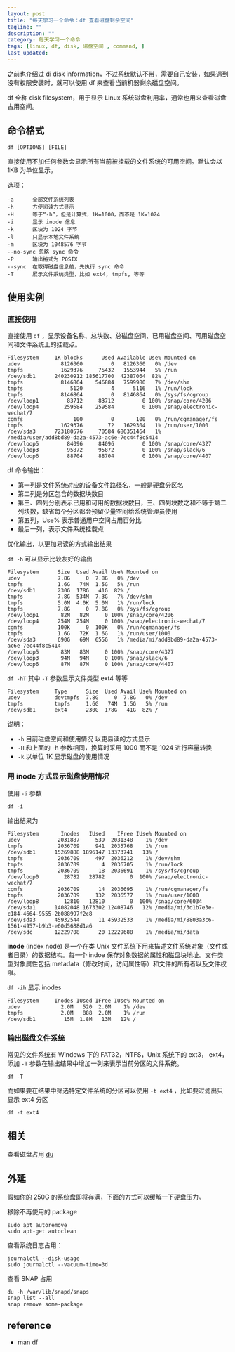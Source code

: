 ```yaml
---
layout: post
title: "每天学习一个命令：df 查看磁盘剩余空间"
tagline: ""
description: ""
category: 每天学习一个命令
tags: [linux, df, disk, 磁盘空间 , command, ]
last_updated:
---
```


之前也介绍过 [di](/post/2017/10/disk-information-command.html) disk information，不过系统默认不带，需要自己安装，如果遇到没有权限安装时，就可以使用 df 来查看当前机器剩余磁盘空间。

df 全称 disk filesystem，用于显示 Linux 系统磁盘利用率，通常也用来查看磁盘占用空间。

## 命令格式

    df [OPTIONS] [FILE]

直接使用不加任何参数会显示所有当前被挂载的文件系统的可用空间。默认会以 1KB 为单位显示。

选项：

    -a      全部文件系统列表
    -h      方便阅读方式显示
    -H      等于“-h”，但是计算式，1K=1000，而不是 1K=1024
    -i      显示 inode 信息
    -k      区块为 1024 字节
    -l      只显示本地文件系统
    -m      区块为 1048576 字节
    --no-sync 忽略 sync 命令
    -P      输出格式为 POSIX
    --sync  在取得磁盘信息前，先执行 sync 命令
    -T      展示文件系统类型，比如 ext4, tmpfs, 等等

## 使用实例

### 直接使用

直接使用 `df` ，显示设备名称、总块数、总磁盘空间、已用磁盘空间、可用磁盘空间和文件系统上的挂载点。

    Filesystem     1K-blocks      Used Available Use% Mounted on
    udev             8126360         0   8126360   0% /dev
    tmpfs            1629376     75432   1553944   5% /run
    /dev/sdb1      240230912 185617700  42387064  82% /
    tmpfs            8146864    546884   7599980   7% /dev/shm
    tmpfs               5120         4      5116   1% /run/lock
    tmpfs            8146864         0   8146864   0% /sys/fs/cgroup
    /dev/loop1         83712     83712         0 100% /snap/core/4206
    /dev/loop4        259584    259584         0 100% /snap/electronic-wechat/7
    cgmfs                100         0       100   0% /run/cgmanager/fs
    tmpfs            1629376        72   1629304   1% /run/user/1000
    /dev/sda3      723180576     70584 686351464   1% /media/user/add8bd89-da2a-4573-ac6e-7ec44f8c5414
    /dev/loop5         84096     84096         0 100% /snap/core/4327
    /dev/loop3         95872     95872         0 100% /snap/slack/6
    /dev/loop6         88704     88704         0 100% /snap/core/4407

df 命令输出：

- 第一列是文件系统对应的设备文件路径名，一般是硬盘分区名
- 第二列是分区包含的数据块数目
- 第三、四列分别表示已用和可用的数据块数目，三、四列块数之和不等于第二列块数，缺省每个分区都会预留少量空间给系统管理员使用
- 第五列，Use% 表示普通用户空间占用百分比
- 最后一列，表示文件系统挂载点

优化输出，以更加易读的方式输出结果

`df -h` 可以显示比较友好的输出

    Filesystem      Size  Used Avail Use% Mounted on
    udev            7.8G     0  7.8G   0% /dev
    tmpfs           1.6G   74M  1.5G   5% /run
    /dev/sdb1       230G  178G   41G  82% /
    tmpfs           7.8G  534M  7.3G   7% /dev/shm
    tmpfs           5.0M  4.0K  5.0M   1% /run/lock
    tmpfs           7.8G     0  7.8G   0% /sys/fs/cgroup
    /dev/loop1       82M   82M     0 100% /snap/core/4206
    /dev/loop4      254M  254M     0 100% /snap/electronic-wechat/7
    cgmfs           100K     0  100K   0% /run/cgmanager/fs
    tmpfs           1.6G   72K  1.6G   1% /run/user/1000
    /dev/sda3       690G   69M  655G   1% /media/mi/add8bd89-da2a-4573-ac6e-7ec44f8c5414
    /dev/loop5       83M   83M     0 100% /snap/core/4327
    /dev/loop3       94M   94M     0 100% /snap/slack/6
    /dev/loop6       87M   87M     0 100% /snap/core/4407

`df -hT` 其中 `-T` 参数显示文件类型 ext4 等等

    Filesystem     Type      Size  Used Avail Use% Mounted on
    udev           devtmpfs  7.8G     0  7.8G   0% /dev
    tmpfs          tmpfs     1.6G   74M  1.5G   5% /run
    /dev/sdb1      ext4      230G  178G   41G  82% /

说明：

- `-h`  目前磁盘空间和使用情况 以更易读的方式显示
- `-H`  和上面的 -h 参数相同，换算时采用 1000 而不是 1024 进行容量转换
- `-k`  以单位 1K 显示磁盘的使用情况

### 用 inode 方式显示磁盘使用情况
使用 `-i` 参数

    df -i

输出结果为

    Filesystem       Inodes   IUsed    IFree IUse% Mounted on
    udev            2031887     539  2031348    1% /dev
    tmpfs           2036709     941  2035768    1% /run
    /dev/sdb1      15269888 1896147 13373741   13% /
    tmpfs           2036709     497  2036212    1% /dev/shm
    tmpfs           2036709       4  2036705    1% /run/lock
    tmpfs           2036709      18  2036691    1% /sys/fs/cgroup
    /dev/loop0        28782   28782        0  100% /snap/electronic-wechat/7
    cgmfs           2036709      14  2036695    1% /run/cgmanager/fs
    tmpfs           2036709     132  2036577    1% /run/user/1000
    /dev/loop8        12810   12810        0  100% /snap/core/6034
    /dev/sda1      14082048 1673302 12408746   12% /media/mi/3d1b7e3e-c184-4664-9555-2b088997f2c8
    /dev/sda3      45932544      11 45932533    1% /media/mi/8803a3c6-1561-4957-b9b3-e60d5688d1a6
    /dev/sdc       12229708      20 12229688    1% /media/mi/data

**inode** (index node) 是一个在类 Unix 文件系统下用来描述文件系统对象（文件或者目录）的数据结构。每一个 indoe 保存对象数据的属性和磁盘块地址。文件类型对象属性包括 metadata（修改时间，访问属性等）和文件的所有者以及文件权限。

`df -ih` 显示 inodes

    Filesystem     Inodes IUsed IFree IUse% Mounted on
    udev             2.0M   520  2.0M    1% /dev
    tmpfs            2.0M   888  2.0M    1% /run
    /dev/sdb1         15M  1.8M   13M   12% /

### 输出磁盘文件系统
常见的文件系统有 Windows 下的 FAT32，NTFS，Unix 系统下的 ext3， ext4，添加 `-T` 参数在输出结果中增加一列来表示当前分区的文件系统。

    df -T

而如果要在结果中筛选特定文件系统的分区可以使用 `-t ext4` ，比如要过滤出只显示 ext4 分区

    df -t ext4

## 相关

查看磁盘占用 [du](/post/2018/03/du-find-out-which-fold-take-space.html)

## 外延
假如你的 250G 的系统盘即将存满，下面的方式可以缓解一下硬盘压力。

移除不再使用的 package

	sudo apt autoremove
	sudo apt-get autoclean

查看系统日志占用：

	journalctl --disk-usage
	sudo journalctl --vacuum-time=3d


查看 SNAP 占用

	du -h /var/lib/snapd/snaps
	snap list --all
	snap remove some-package

## reference

- man df
